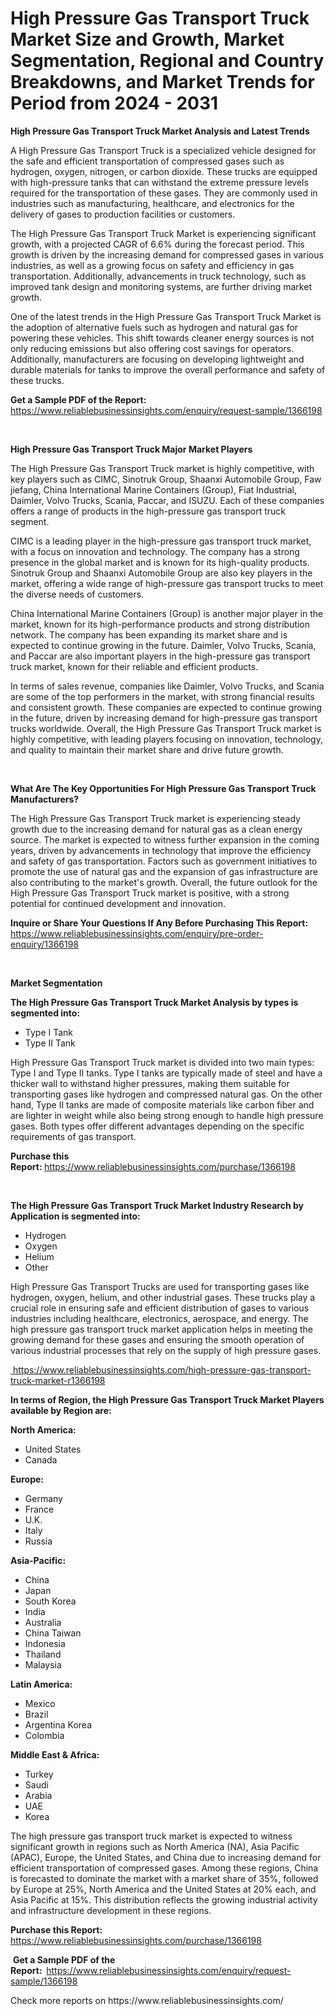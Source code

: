 <p><h1>High Pressure Gas Transport Truck Market Size and Growth, Market Segmentation, Regional and Country Breakdowns, and Market Trends for Period from 2024 -  2031</h1></p><p><strong>High Pressure Gas Transport Truck Market Analysis and Latest Trends</strong></p>
<p><p>A High Pressure Gas Transport Truck is a specialized vehicle designed for the safe and efficient transportation of compressed gases such as hydrogen, oxygen, nitrogen, or carbon dioxide. These trucks are equipped with high-pressure tanks that can withstand the extreme pressure levels required for the transportation of these gases. They are commonly used in industries such as manufacturing, healthcare, and electronics for the delivery of gases to production facilities or customers.</p><p>The High Pressure Gas Transport Truck Market is experiencing significant growth, with a projected CAGR of 6.6% during the forecast period. This growth is driven by the increasing demand for compressed gases in various industries, as well as a growing focus on safety and efficiency in gas transportation. Additionally, advancements in truck technology, such as improved tank design and monitoring systems, are further driving market growth.</p><p>One of the latest trends in the High Pressure Gas Transport Truck Market is the adoption of alternative fuels such as hydrogen and natural gas for powering these vehicles. This shift towards cleaner energy sources is not only reducing emissions but also offering cost savings for operators. Additionally, manufacturers are focusing on developing lightweight and durable materials for tanks to improve the overall performance and safety of these trucks.</p></p>
<p><strong>Get a Sample PDF of the Report:&nbsp;</strong> <a href="https://www.reliablebusinessinsights.com/enquiry/request-sample/1366198">https://www.reliablebusinessinsights.com/enquiry/request-sample/1366198</a></p>
<p>&nbsp;</p>
<p><strong>High Pressure Gas Transport Truck Major Market Players</strong></p>
<p><p>The High Pressure Gas Transport Truck market is highly competitive, with key players such as CIMC, Sinotruk Group, Shaanxi Automobile Group, Faw jiefang, China International Marine Containers (Group), Fiat Industrial, Daimler, Volvo Trucks, Scania, Paccar, and ISUZU. Each of these companies offers a range of products in the high-pressure gas transport truck segment.</p><p>CIMC is a leading player in the high-pressure gas transport truck market, with a focus on innovation and technology. The company has a strong presence in the global market and is known for its high-quality products. Sinotruk Group and Shaanxi Automobile Group are also key players in the market, offering a wide range of high-pressure gas transport trucks to meet the diverse needs of customers.</p><p>China International Marine Containers (Group) is another major player in the market, known for its high-performance products and strong distribution network. The company has been expanding its market share and is expected to continue growing in the future. Daimler, Volvo Trucks, Scania, and Paccar are also important players in the high-pressure gas transport truck market, known for their reliable and efficient products.</p><p>In terms of sales revenue, companies like Daimler, Volvo Trucks, and Scania are some of the top performers in the market, with strong financial results and consistent growth. These companies are expected to continue growing in the future, driven by increasing demand for high-pressure gas transport trucks worldwide. Overall, the High Pressure Gas Transport Truck market is highly competitive, with leading players focusing on innovation, technology, and quality to maintain their market share and drive future growth.</p></p>
<p>&nbsp;</p>
<p><strong>What Are The Key Opportunities For High Pressure Gas Transport Truck Manufacturers?</strong></p>
<p><p>The High Pressure Gas Transport Truck market is experiencing steady growth due to the increasing demand for natural gas as a clean energy source. The market is expected to witness further expansion in the coming years, driven by advancements in technology that improve the efficiency and safety of gas transportation. Factors such as government initiatives to promote the use of natural gas and the expansion of gas infrastructure are also contributing to the market's growth. Overall, the future outlook for the High Pressure Gas Transport Truck market is positive, with a strong potential for continued development and innovation.</p></p>
<p><strong>Inquire or Share Your Questions If Any Before Purchasing This Report:</strong> <a href="https://www.reliablebusinessinsights.com/enquiry/pre-order-enquiry/1366198">https://www.reliablebusinessinsights.com/enquiry/pre-order-enquiry/1366198</a></p>
<p>&nbsp;</p>
<p><strong>Market Segmentation</strong></p>
<p><strong>The High Pressure Gas Transport Truck Market Analysis by types is segmented into:</strong></p>
<p><ul><li>Type I Tank</li><li>Type II Tank</li></ul></p>
<p><p>High Pressure Gas Transport Truck market is divided into two main types: Type I and Type II tanks. Type I tanks are typically made of steel and have a thicker wall to withstand higher pressures, making them suitable for transporting gases like hydrogen and compressed natural gas. On the other hand, Type II tanks are made of composite materials like carbon fiber and are lighter in weight while also being strong enough to handle high pressure gases. Both types offer different advantages depending on the specific requirements of gas transport.</p></p>
<p><strong>Purchase this Report:&nbsp;</strong><a href="https://www.reliablebusinessinsights.com/purchase/1366198">https://www.reliablebusinessinsights.com/purchase/1366198</a></p>
<p>&nbsp;</p>
<p><strong>The High Pressure Gas Transport Truck Market Industry Research by Application is segmented into:</strong></p>
<p><ul><li>Hydrogen</li><li>Oxygen</li><li>Helium</li><li>Other</li></ul></p>
<p><p>High Pressure Gas Transport Trucks are used for transporting gases like hydrogen, oxygen, helium, and other industrial gases. These trucks play a crucial role in ensuring safe and efficient distribution of gases to various industries including healthcare, electronics, aerospace, and energy. The high pressure gas transport truck market application helps in meeting the growing demand for these gases and ensuring the smooth operation of various industrial processes that rely on the supply of high pressure gases.</p></p>
<p><a href="https://www.reliablebusinessinsights.com/high-pressure-gas-transport-truck-market-r1366198">&nbsp;https://www.reliablebusinessinsights.com/high-pressure-gas-transport-truck-market-r1366198</a></p>
<p><strong>In terms of Region, the High Pressure Gas Transport Truck Market Players available by Region are:</strong></p>
<p>
    <p> <strong> North America: </strong>
        <ul>
            <li>United States</li>
            <li>Canada</li>
        </ul>
        </p> 
    <p> <strong> Europe: </strong>
        <ul>
            <li>Germany</li>
            <li>France</li>
            <li>U.K.</li>
            <li>Italy</li>
            <li>Russia</li>
        </ul>
        </p> 
    <p> <strong> Asia-Pacific: </strong>
        <ul>
            <li>China</li>
            <li>Japan</li>
            <li>South Korea</li>
            <li>India</li>
            <li>Australia</li>
            <li>China Taiwan</li>
            <li>Indonesia</li>
            <li>Thailand</li>
            <li>Malaysia</li>
        </ul>
        </p> 
    <p> <strong> Latin America: </strong>
        <ul>
            <li>Mexico</li>
            <li>Brazil</li>
            <li>Argentina Korea</li>
            <li>Colombia</li>
        </ul>
        </p> 
    <p> <strong> Middle East & Africa: </strong>
        <ul>
            <li>Turkey</li>
            <li>Saudi</li>
            <li>Arabia</li>
            <li>UAE</li>
            <li>Korea</li>
        </ul>
    </p>
    </p>
<p><p>The high pressure gas transport truck market is expected to witness significant growth in regions such as North America (NA), Asia Pacific (APAC), Europe, the United States, and China due to increasing demand for efficient transportation of compressed gases. Among these regions, China is forecasted to dominate the market with a market share of 35%, followed by Europe at 25%, North America and the United States at 20% each, and Asia Pacific at 15%. This distribution reflects the growing industrial activity and infrastructure development in these regions.</p></p>
<p><strong>Purchase this Report: </strong><a href="https://www.reliablebusinessinsights.com/purchase/1366198">https://www.reliablebusinessinsights.com/purchase/1366198</a></p>
<p>&nbsp;<strong>Get a Sample PDF of the Report:&nbsp;&nbsp;</strong><a href="https://www.reliablebusinessinsights.com/enquiry/request-sample/1366198">https://www.reliablebusinessinsights.com/enquiry/request-sample/1366198</a></p>
<p><strong></strong></p>
<p>Check more reports on https://www.reliablebusinessinsights.com/</p>